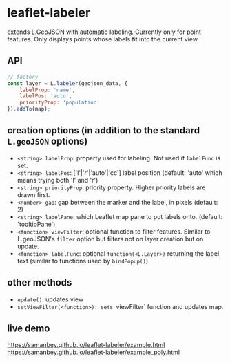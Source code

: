 # leaflet-labeler
extends L.GeoJSON with automatic labeling. Currently only for point features.
Only displays points whose labels fit into the current view.

## API
``` javascript
// factory
const layer = L.labeler(geojson_data, {
    labelProp: 'name', 
    labelPos: 'auto', 
    priorityProp: 'population'
}).addTo(map);
```

## creation options (in addition to the standard `L.geoJSON` options)
- `<string> labelProp`: property used for labeling. Not used if `labelFunc` is set.
- `<string> labelPos`: ['l'|'r'|'auto'|'cc'] label position (default: 'auto' which means trying both 'l' and 'r')
- `<string> priorityProp`: priority property. Higher priority labels are drawn first.
- `<number> gap`: gap between the marker and the label, in pixels (default: 2)
- `<string> labelPane`: which Leaflet map pane to put labels onto. (default: 'tooltipPane')
- `<function> viewFilter`: optional function to filter features. Similar to L.geoJSON's `filter` option but filters not on layer creation but on update.
- `<function> labelFunc`: optional `function(<L.Layer>)` returning the label text (similar to functions used by `bindPopup()`)

## other methods
- `update()`: updates view
- `setViewFilter(<function>): sets `viewFilter` function and updates map.

## live demo
https://samanbey.github.io/leaflet-labeler/example.html
https://samanbey.github.io/leaflet-labeler/example_poly.html

